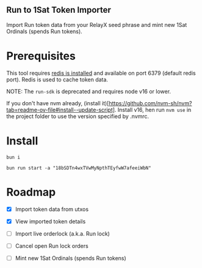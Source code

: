 ## Run to 1Sat Token Importer

Import Run token data from your RelayX seed phrase and mint new 1Sat Ordinals (spends Run tokens).

# Prerequisites

This tool requires [redis is installed](https://redis.io/docs/latest/operate/oss_and_stack/install/install-redis/) and available on port 6379 (default redis port). Redis is used to cache token data.

NOTE: The `run-sdk` is deprecated and requires node v16 or lower.

If you don't have nvm already, (install it)[https://github.com/nvm-sh/nvm?tab=readme-ov-file#install--update-script]. Install v16, hen run `nvm use` in the project folder to use the version specified by .nvmrc.

# Install

`bun i`

`bun run start -a "18bSDTn4wxTVwMyNpthTEyfwW7afeeiWbN"`

# Roadmap

- [x] Import token data from utxos
- [x] View imported token details
- [ ] Import live orderlock (a.k.a. Run lock)
- [ ] Cancel open Run lock orders
- [ ] Mint new 1Sat Ordinals (spends Run tokens)

